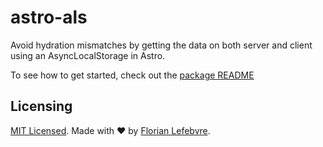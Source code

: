 # astro-als

Avoid hydration mismatches by getting the data on both server and client using an AsyncLocalStorage in Astro.

To see how to get started, check out the [package README](./package/README.md)

## Licensing

[MIT Licensed](./LICENSE). Made with ❤️ by [Florian Lefebvre](https://github.com/florian-lefebvre).
